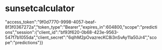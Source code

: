 # sunsetcalculator

"access_token":"9f0d7770-9998-4057-beaf-8f3f0367272a","token_type":"Bearer","expires_in":604800,"scope":"predictions","session":{"client_id":"bf93f620-0b68-423e-9563-547f7b1055da","client_secret":"6qIhM2pOvazrecKC8i3nSvAy11a50Jr4","scope":"predictions"}}